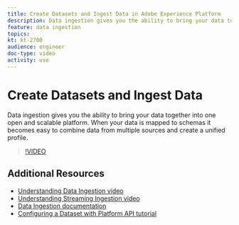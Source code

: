 ```yaml
---
title: Create Datasets and Ingest Data in Adobe Experience Platform
description: Data ingestion gives you the ability to bring your data together into one open and scalable platform. When your data is mapped to schemas it becomes easy to combine data from multiple sources and create a unified profile.
feature: data ingestion
topics:
kt: kt-2700
audience: engineer
doc-type: video
activity: use
---
```


# Create Datasets and Ingest Data

Data ingestion gives you the ability to bring your data together into one open and scalable platform. When your data is mapped to schemas it becomes easy to combine data from multiple sources and create a unified profile.

>[!VIDEO](https://video.tv.adobe.com/v/27269?quality=12)

## Additional Resources

* [Understanding Data Ingestion video](understanding-data-ingestion.md)
* [Understanding Streaming Ingestion video](understanding-streaming-ingestion.md)
* [Data Ingestion documentation](https://www.adobe.io/apis/experienceplatform/home/data-ingestion.html)
* [Configuring a Dataset with Platform API tutorial](https://www.adobe.com/go/data-configure-dataset-en)
